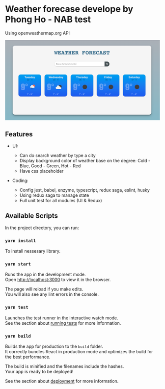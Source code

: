 # Weather forecase develope by Phong Ho -  NAB test
Using openweathermap.org API

![Screenshot](screenshots/forecast.png)

## Features
- UI: 
    + Can do search weather by type a city
    + Display background color of weather base on the degree: Cold - Blue, Good - Green, Hot - Red
    + Have css placeholder

- Coding:
    + Config jest, babel, enzyme, typescript, redux saga, eslint, husky
    + Using redux saga to manage state
    + Full unit test for all modules (UI & Redux)

## Available Scripts

In the project directory, you can run:

### `yarn install`

To install nessesary library.

### `yarn start`

Runs the app in the development mode.\
Open [http://localhost:3000](http://localhost:3000) to view it in the browser.

The page will reload if you make edits.\
You will also see any lint errors in the console.

### `yarn test`

Launches the test runner in the interactive watch mode.\
See the section about [running tests](https://facebook.github.io/create-react-app/docs/running-tests) for more information.

### `yarn build`

Builds the app for production to the `build` folder.\
It correctly bundles React in production mode and optimizes the build for the best performance.

The build is minified and the filenames include the hashes.\
Your app is ready to be deployed!

See the section about [deployment](https://facebook.github.io/create-react-app/docs/deployment) for more information.
